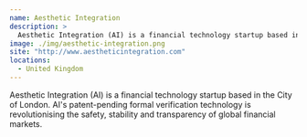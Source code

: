 ```yaml
---
name: Aesthetic Integration
description: > 
  Aesthetic Integration (AI) is a financial technology startup based in the City of London
image: ./img/aesthetic-integration.png
site: "http://www.aestheticintegration.com"
locations: 
  - United Kingdom
---
```


Aesthetic Integration (AI) is a financial technology startup based in the City of London. AI's patent-pending formal verification technology is revolutionising the safety, stability and transparency of global financial markets.
